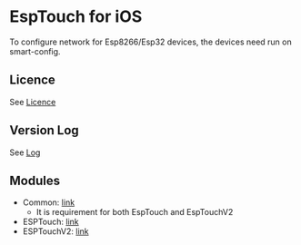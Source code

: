 # EspTouch for iOS
To configure network for Esp8266/Esp32 devices, the devices need run on smart-config.

## Licence
See [Licence](ESPRESSIF_MIT_LICENSE_V1.LICENSE)

## Version Log
See [Log](Log.md)

## Modules
- Common: [link](Common)
    - It is requirement for both EspTouch and EspTouchV2
- ESPTouch: [link](ESPTouch)
- ESPTouchV2: [link](ESPTouchV2)
